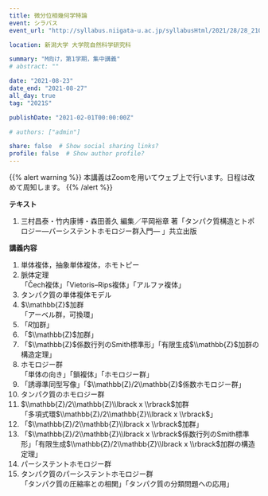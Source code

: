 ```yaml
---
title: 微分位相幾何学特論
event: シラバス
event_url: "http://syllabus.niigata-u.ac.jp/syllabusHtml/2021/28/28_210F3163_ja_JP.html"

location: 新潟大学 大学院自然科学研究科

summary: "M向け，第1学期，集中講義"
# abstract: ""

date: "2021-08-23"
date_end: "2021-08-27"
all_day: true
tag: "2021S"

publishDate: "2021-02-01T00:00:00Z"

# authors: ["admin"]

share: false  # Show social sharing links?
profile: false  # Show author profile?
---
```

{{% alert warning %}}
本講義はZoomを用いてウェブ上で行います。日程は改めて周知します。
{{% /alert %}}

**テキスト**

1. 三村昌泰・竹内康博・森田善久 編集／平岡裕章 著「タンパク質構造とトポロジー―パーシステントホモロジー群入門― 」共立出版

**講義内容**

1. 単体複体，抽象単体複体，ホモトピー
2. 脈体定理  
「Čech複体」「Vietoris–Rips複体」「アルファ複体」
3. タンパク質の単体複体モデル
4. $\\mathbb{Z}$加群  
「アーベル群，可換環」
5. 「$R$加群」
6. 「$\\mathbb{Z}$加群」
7. 「$\\mathbb{Z}$係数行列のSmith標準形」「有限生成$\\mathbb{Z}$加群の構造定理」
8. ホモロジー群  
「単体の向き」「鎖複体」「ホモロジー群」
9. 「誘導準同型写像」「$\\mathbb{Z}/2\\mathbb{Z}$係数ホモロジー群」
10. タンパク質のホモロジー群
11. $\\mathbb{Z}/2\\mathbb{Z}\\lbrack x \\rbrack$加群  
「多項式環$\\mathbb{Z}/2\\mathbb{Z}\\lbrack x \\rbrack$」
12. 「$\\mathbb{Z}/2\\mathbb{Z}\\lbrack x \\rbrack$加群」
13. 「$\\mathbb{Z}/2\\mathbb{Z}\\lbrack x \\rbrack$係数行列のSmith標準形」「有限生成$\\mathbb{Z}/2\\mathbb{Z}\\lbrack x \\rbrack$加群の構造定理」
14. パーシステントホモロジー群
15. タンパク質のパーシステントホモロジー群  
「タンパク質の圧縮率との相関」「タンパク質の分類問題への応用」
